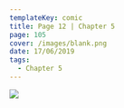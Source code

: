 ```yaml
---
templateKey: comic
title: Page 12 | Chapter 5
page: 105
cover: /images/blank.png
date: 17/06/2019
tags:
  - Chapter 5
---
```

![](/images/105-c5-p12.png)
